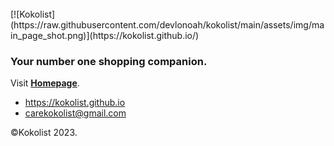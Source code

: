 <br>
[![Kokolist](https://raw.githubusercontent.com/devlonoah/kokolist/main/assets/img/main_page_shot.png)](https://kokolist.github.io/)


 ### Your number one shopping companion.
Visit **[Homepage](https://kokolist.github.io)**.

* <https://kokolist.github.io>
* <carekokolist@gmail.com>


©Kokolist 2023.
